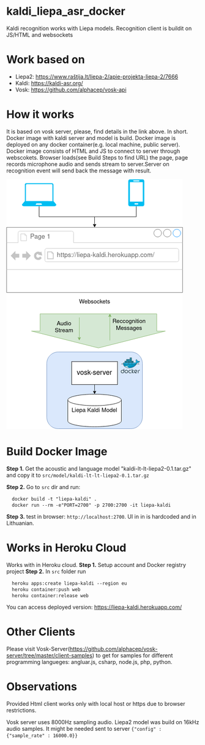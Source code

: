 # kaldi_liepa_asr_docker
Kaldi recognition works with Liepa models. Recognition client is buildit on JS/HTML and websockets

# Work based on 

* Liepa2: https://www.raštija.lt/liepa-2/apie-projektą-liepa-2/7666
* Kaldi: https://kaldi-asr.org/
* Vosk: https://github.com/alphacep/vosk-api

# How it works

It is based on vosk server, please, find details in the link above. In short. Docker image with kaldi server and model is build. Docker image is deployed on any docker container(e.g. local machine, public server). Docker image consists of HTML and JS to connect to server through webscokets. Browser loads(see Build Steps to find URL) the page, page records microphone audio and sends stream to server.Server on recognition event will send back the message with result. 

![Liepa Kaldi Server](https://raw.githubusercontent.com/liepa-project/kaldi_liepa_asr_docker/master/doc/liepa_kaldi_server.png)

# Build Docker Image

**Step 1.** Get the acoustic and language model "kaldi-lt-lt-liepa2-0.1.tar.gz" and copy it to ```src/model/kaldi-lt-lt-liepa2-0.1.tar.gz```

**Step 2.** Go to ```src``` dir and run:
```
  docker build -t "liepa-kaldi" .
  docker run --rm -e"PORT=2700" -p 2700:2700 -it liepa-kaldi
```

**Step 3.** test in browser: ```http://localhost:2700```. UI in in is hardcoded and in Lithuanian.

# Works in Heroku Cloud

Works with in Heroku cloud.
**Step 1.** Setup account and Docker registry project
**Step 2.** In ```src``` folder run
```
  heroku apps:create liepa-kaldi --region eu
  heroku container:push web
  heroku container:release web 
```
You can access deployed version: https://liepa-kaldi.herokuapp.com/

# Other Clients

Please visit Vosk-Server(https://github.com/alphacep/vosk-server/tree/master/client-samples)  to get for samples for different programming langueges: angluar.js, csharp, node.js, php, python. 

# Observations

Provided Html client works only with local host or https due to browser restrictions. 

Vosk server uses 8000Hz sampling audio. Liepa2 model was build on 16kHz audio samples. It might be needed sent to server ```{"config" : {"sample_rate" : 16000.0}}``` 
